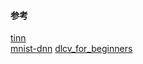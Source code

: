 #### 参考
[tinn](https://github.com/glouw/tinn)    
[mnist-dnn](https://github.com/mmlind/mnist-dnn)
[dlcv_for_beginners](https://github.com/frombeijingwithlove/dlcv_for_beginners)